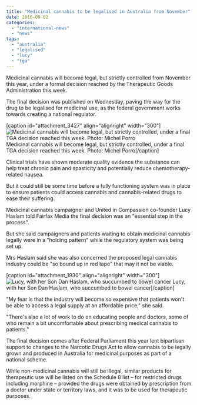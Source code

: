 ```yaml
---
title: "Medicinal cannabis to be legalised in Australia from November"
date: 2016-09-02
categories: 
  - "international-news"
  - "news"
tags: 
  - "australia"
  - "legalised"
  - "lucy"
  - "tga"
---
```


Medicinal cannabis will become legal, but strictly controlled from November this year, under a formal decision reached by the Therapeutic Goods Administration this week.

The final decision was published on Wednesday, paving the way for the drug to be legalised for medicinal use, as the federal government works towards creating a national regulator.

\[caption id="attachment\_3427" align="alignright" width="300"\]![Medicinal cannabis will become legal, but strictly controlled, under a final TGA decision reached this week. Photo: Michel Porro](/wp-content/uploads/2016/09/nug-300x168.jpg) Medicinal cannabis will become legal, but strictly controlled, under a final TGA decision reached this week. Photo: Michel Porro\[/caption\]

Clinical trials have shown moderate quality evidence the substance can help treat chronic pain and spasticity and potentially reduce chemotherapy-related nausea.

But it could still be some time before a fully functioning system was in place to ensure patients could access cannabis and cannabis-related drugs to ease their suffering.

Medicinal cannabis campaigner and United in Compassion co-founder Lucy Haslam told Fairfax Media the final decision was an "essential step in the process".

But she said campaigners and patients waiting to obtain medicinal cannabis legally were in a "holding pattern" while the regulatory system was being set up.

Mrs Haslam said she was also concerned the proposed legal cannabis industry could be "so bound up in red tape" that may it not be viable.

\[caption id="attachment\_1930" align="alignright" width="300"\]![Lucy, with her Son Dan Haslam, who succumbed to bowel cancer](/wp-content/uploads/2015/10/lucy-300x200.jpg) Lucy, with her Son Dan Haslam, who succumbed to bowel cancer\[/caption\]

"My fear is that the industry will become so expensive that patients won't be able to access a legal supply at an affordable price," she said.

"There's also a lot of work to do on educating people and doctors, some of who remain a bit uncomfortable about prescribing medical cannabis to patients."

The final decision comes after Federal Parliament this year lent bipartisan support to changes to the Narcotic Drugs Act to allow cannabis to be legally grown and produced in Australia for medicinal purposes as part of a national scheme.

While non-medicinal cannabis will still be illegal, similar products for therapeutic use will be listed on the Schedule 8 list – for restricted drugs including morphine – provided the drugs were obtained by prescription from a doctor under state or territory laws, and it was to be used for therapeutic purposes.

